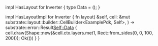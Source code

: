 impl HasLayout for Inverter {
    type Data = ();
}

impl HasLayoutImpl<ExamplePdk> for Inverter {
    fn layout(
        &self,
        cell: &mut substrate::layout::builder::CellBuilder<ExamplePdk, Self>,
    ) -> substrate::error::Result<Self::Data> {
        cell.draw(Shape::new(&cell.ctx.layers.met1, Rect::from_sides(0, 0, 100, 200)));
        Ok(())
    }
}


